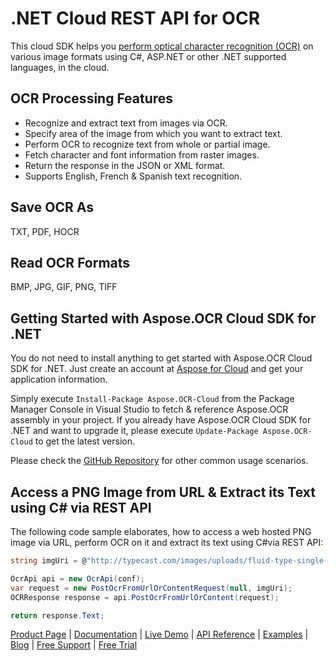 # .NET Cloud REST API for OCR

This cloud SDK helps you [perform optical character recognition (OCR)](https://products.aspose.cloud/ocr/net) on various image formats using C#, ASP.NET or other .NET supported languages, in the cloud.

## OCR Processing Features

- Recognize and extract text from images via OCR.
- Specify area of the image from which you want to extract text.
- Perform OCR to recognize text from whole or partial image.
- Fetch character and font information from raster images.
- Return the response in the JSON or XML format.
- Supports English, French & Spanish text recognition.

## Save OCR As

TXT, PDF, HOCR

## Read OCR Formats

BMP, JPG, GIF, PNG, TIFF

## Getting Started with Aspose.OCR Cloud SDK for .NET

You do not need to install anything to get started with Aspose.OCR Cloud SDK for .NET. Just create an account at [Aspose for Cloud](https://dashboard.aspose.cloud/#/apps) and get your application information.

Simply execute `Install-Package Aspose.OCR-Cloud` from the Package Manager Console in Visual Studio to fetch & reference Aspose.OCR assembly in your project. If you already have Aspose.OCR Cloud SDK for .NET and want to upgrade it, please execute `Update-Package Aspose.OCR-Cloud` to get the latest version.

Please check the [GitHub Repository](https://github.com/aspose-ocr-cloud/aspose-ocr-cloud-dotnet) for other common usage scenarios.

## Access a PNG Image from URL & Extract its Text using C# via REST API

The following code sample elaborates, how to access a web hosted PNG image via URL, perform OCR on it and extract its text using C#via REST API:

```csharp
string imgUri = @"http://typecast.com/images/uploads/fluid-type-single-column.png";

OcrApi api = new OcrApi(conf);
var request = new PostOcrFromUrlOrContentRequest(null, imgUri);
OCRResponse response = api.PostOcrFromUrlOrContent(request);

return response.Text;
```

[Product Page](https://products.aspose.cloud/ocr/net) | [Documentation](https://docs.aspose.cloud/display/ocrcloud/Home) | [Live Demo](https://products.aspose.app/ocr/family) | [API Reference](https://apireference.aspose.cloud/ocr/) | [Examples](https://github.com/aspose-ocr-cloud/aspose-ocr-cloud-dotnet) | [Blog](https://blog.aspose.cloud/category/ocr/) | [Free Support](https://forum.aspose.cloud/c/ocr) | [Free Trial](https://dashboard.aspose.cloud/#/apps)
